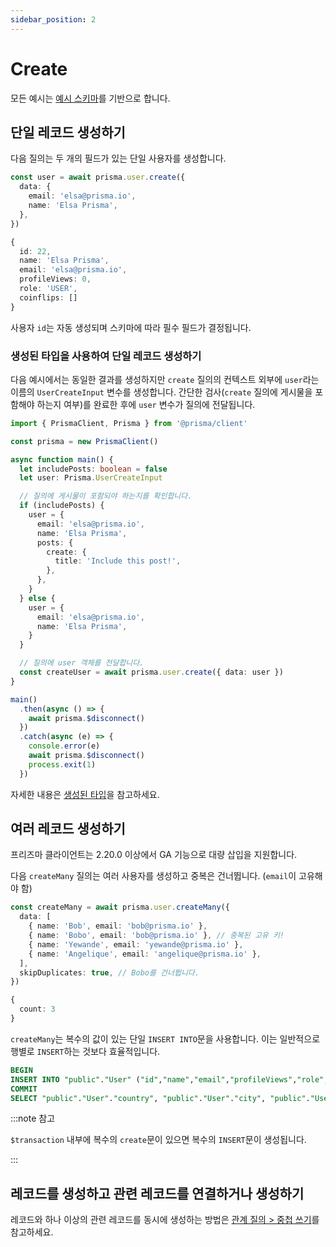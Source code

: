 ```yaml
---
sidebar_position: 2
---
```


# Create

모든 예시는 [예시 스키마](./example-schema.md)를 기반으로 합니다.

## 단일 레코드 생성하기

다음 질의는 두 개의 필드가 있는 단일 사용자를 생성합니다.

```ts
const user = await prisma.user.create({
  data: {
    email: 'elsa@prisma.io',
    name: 'Elsa Prisma',
  },
})
```

```ts title="결과"
{
  id: 22,
  name: 'Elsa Prisma',
  email: 'elsa@prisma.io',
  profileViews: 0,
  role: 'USER',
  coinflips: []
}
```

사용자 `id`는 자동 생성되며 스키마에 따라 필수 필드가 결정됩니다.

### 생성된 타입을 사용하여 단일 레코드 생성하기

다음 예시에서는 동일한 결과를 생성하지만 `create` 질의의 컨텍스트 외부에 `user`라는 이름의 `UserCreateInput` 변수를 생성합니다. 간단한 검사(`create` 질의에 게시물을 포함해야 하는지 여부)를 완료한 후에 `user` 변수가 질의에 전달됩니다.

```ts
import { PrismaClient, Prisma } from '@prisma/client'

const prisma = new PrismaClient()

async function main() {
  let includePosts: boolean = false
  let user: Prisma.UserCreateInput

  // 질의에 게시물이 포함되야 하는지를 확인합니다.
  if (includePosts) {
    user = {
      email: 'elsa@prisma.io',
      name: 'Elsa Prisma',
      posts: {
        create: {
          title: 'Include this post!',
        },
      },
    }
  } else {
    user = {
      email: 'elsa@prisma.io',
      name: 'Elsa Prisma',
    }
  }

  // 질의에 user 객체를 전달합니다.
  const createUser = await prisma.user.create({ data: user })
}

main()
  .then(async () => {
    await prisma.$disconnect()
  })
  .catch(async (e) => {
    console.error(e)
    await prisma.$disconnect()
    process.exit(1)
  })
```

자세한 내용은 [생성된 타입](https://www.prisma.io/docs/concepts/components/prisma-client/advanced-type-safety)을 참고하세요.

## 여러 레코드 생성하기

프리즈마 클라이언트는 2.20.0 이상에서 GA 기능으로 대량 삽입을 지원합니다.

다음 `createMany` 질의는 여러 사용자를 생성하고 중복은 건너뜁니다. (`email`이 고유해야 함)

```ts
const createMany = await prisma.user.createMany({
  data: [
    { name: 'Bob', email: 'bob@prisma.io' },
    { name: 'Bobo', email: 'bob@prisma.io' }, // 중복된 고유 키!
    { name: 'Yewande', email: 'yewande@prisma.io' },
    { name: 'Angelique', email: 'angelique@prisma.io' },
  ],
  skipDuplicates: true, // Bobo를 건너뜁니다.
})
```

```ts title="결과"
{
  count: 3
}
```

`createMany`는 복수의 값이 있는 단일 `INSERT INTO`문을 사용합니다. 이는 일반적으로 행별로 `INSERT`하는 것보다 효율적입니다.

```sql
BEGIN
INSERT INTO "public"."User" ("id","name","email","profileViews","role","coinflips","testing","city","country") VALUES (DEFAULT,$1,$2,$3,$4,DEFAULT,DEFAULT,DEFAULT,$5), (DEFAULT,$6,$7,$8,$9,DEFAULT,DEFAULT,DEFAULT,$10), (DEFAULT,$11,$12,$13,$14,DEFAULT,DEFAULT,DEFAULT,$15), (DEFAULT,$16,$17,$18,$19,DEFAULT,DEFAULT,DEFAULT,$20) ON CONFLICT DO NOTHING
COMMIT
SELECT "public"."User"."country", "public"."User"."city", "public"."User"."email", SUM("public"."User"."profileViews"), COUNT(*) FROM "public"."User" WHERE 1=1 GROUP BY "public"."User"."country", "public"."User"."city", "public"."User"."email" HAVING AVG("public"."User"."profileViews") >= $1 ORDER BY "public"."User"."country" ASC OFFSET $2
```

:::note 참고

`$transaction` 내부에 복수의 `create`문이 있으면 복수의 `INSERT`문이 생성됩니다.

:::

## 레코드를 생성하고 관련 레코드를 연결하거나 생성하기

레코드와 하나 이상의 관련 레코드를 동시에 생성하는 방법은 [관계 질의 > 중첩 쓰기](../relation-queries/nested-writes.md)를 참고하세요.
